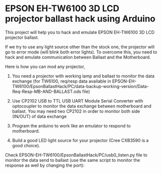 # EPSON EH-TW6100 3D LCD projector ballast hack using Arduino

This project will help you to hack and emulate EPSON EH-TW6100 3D LCD projector ballast.

If we try to use any light source other than the stock one, the projector will go to error mode (will blink both error lights). 
To overcome this, you need to hack and emulate communication between Ballast and the Motherboard.

Here is how you can mod any projector,

1. You need a projector with working lamp and ballast to monitor the data exchange 
   (for TW6100, req/resp data available in EPSON-EH-TW6100/EpsonBallastHack/PC/data-backup-working-version/Data-Req-Resp-MB-AND-BALLAST.ods file)

2. Use CP2102 USB to TTL USB UART Module Serial Converter with optocoupler to monitor the data exchange between motherboard and ballast. You may need two CP2102 in order to monitor both side (IN/OUT) of data exchange

3. Program the arduino to work like an emulator to respond to motherboard.

4. Build a good LED light source for your projector (Cree CXB3590 is a good choice).


Check EPSON-EH-TW6100/EpsonBallastHack/PC/usb0_listen.py file to monitor the data send to ballast (use the same script to monitor the response as well by changing the port):


